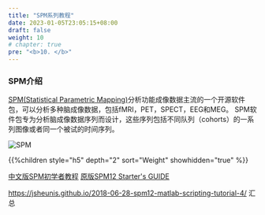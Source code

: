 ```yaml
---
title: "SPM系列教程"
date: 2023-01-05T23:05:15+08:00
draft: false
weight: 10
# chapter: true
pre: "<b>10. </b>"
---
```


###  SPM介绍
[SPM(Statistical Parametric Mapping)](https://www.fil.ion.ucl.ac.uk/spm/)分析功能成像数据主流的一个开源软件包，可以分析多种脑成像数据，包括fMRI，PET，SPECT，EEG和MEG。
SPM软件包专为分析脑成像数据序列而设计，这些序列包括不同队列（cohorts）的一系列图像或者同一个被试的时间序列。

![SPM](/spm/images/spm_analysis_3.jpeg)


{{%children style="h5" depth="2" sort="Weight" showhidden="true" %}}



[中文版SPM初学者教程](https://usermanual.wiki/Document/SPM1220E5889DE5ADA6E88085E68C87E58D9720SPM1220starters20guide.1138082217.pdf)
[原版SPM12 Starter's GUIDE](https://leila-afshar.ir/wp-content/uploads/2019/02/spm12_startersguide.pdf)

https://jsheunis.github.io/2018-06-28-spm12-matlab-scripting-tutorial-4/ 汇总
